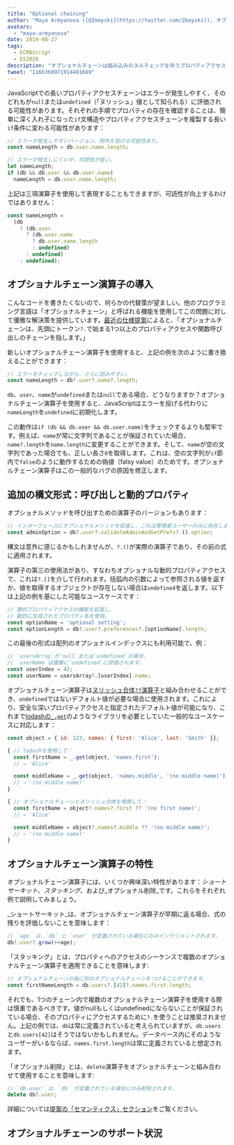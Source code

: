 ```yaml
---
title: "Optional chaining"
author: "Maya Armyanova ([@Zmayski](https://twitter.com/Zmayski)), オプショナルチェーンの突破者"
avatars:
  - "maya-armyanova"
date: 2019-08-27
tags:
  - ECMAScript
  - ES2020
description: "オプショナルチェーンは組み込みのヌルチェックを伴うプロパティアクセスを読みやすく簡潔に記述することを可能にします。"
tweet: "1166360971914481669"
---
```

JavaScriptでの長いプロパティアクセスチェーンはエラーが発生しやすく、そのどれもが`null`または`undefined`（「ヌリッシュ」値として知られる）に評価される可能性があります。それぞれの手順でプロパティの存在を確認することは、簡単に深く入れ子になった`if`文構造やプロパティアクセスチェーンを複製する長い`if`条件に変わる可能性があります：

<!--truncate-->
```js
// エラーが発生しやすいバージョン、例外を投げる可能性あり。
const nameLength = db.user.name.length;

// エラーが発生しにくいが、可読性が低い。
let nameLength;
if (db && db.user && db.user.name)
  nameLength = db.user.name.length;
```

上記は三項演算子を使用して表現することもできますが、可読性が向上するわけではありません：

```js
const nameLength =
  (db
    ? (db.user
      ? (db.user.name
        ? db.user.name.length
        : undefined)
      : undefined)
    : undefined);
```

## オプショナルチェーン演算子の導入

こんなコードを書きたくないので、何らかの代替策が望ましい。他のプログラミング言語は「オプショナルチェーン」と呼ばれる機能を使用してこの問題に対して優雅な解決策を提供しています。[最近の仕様提案](https://github.com/tc39/proposal-optional-chaining)によると、「オプショナルチェーンは、先頭にトークン`?.`で始まる1つ以上のプロパティアクセスや関数呼び出しのチェーンを指します。」

新しいオプショナルチェーン演算子を使用すると、上記の例を次のように書き換えることができます：

```js
// エラーをチェックしながら、さらに読みやすい。
const nameLength = db?.user?.name?.length;
```

`db`、`user`、`name`が`undefined`または`null`である場合、どうなりますか？オプショナルチェーン演算子を使用すると、JavaScriptはエラーを投げる代わりに`nameLength`を`undefined`に初期化します。

この動作は`if (db && db.user && db.user.name)`をチェックするよりも堅牢です。例えば、`name`が常に文字列であることが保証されていた場合、`name?.length`を`name.length`に変更することができます。そして、`name`が空の文字列であった場合でも、正しい長さ`0`を取得します。これは、空の文字列が`if`節内で`false`のように動作するための偽値（falsy value）のためです。オプショナルチェーン演算子はこの一般的なバグの原因を修正します。

## 追加の構文形式：呼び出しと動的プロパティ

オプショナルメソッドを呼び出すための演算子のバージョンもあります：

```js
// インターフェースにオプショナルメソッドを拡張し、これは管理者ユーザーのみに存在します。
const adminOption = db?.user?.validateAdminAndGetPrefs?.().option;
```

構文は意外に感じるかもしれませんが、`?.()`が実際の演算子であり、その前の式に適用されます。

演算子の第三の使用法があり、すなわちオプショナルな動的プロパティアクセスで、これは`?.[]`を介して行われます。括弧内の引数によって参照される値を返すか、値を取得するオブジェクトが存在しない場合は`undefined`を返します。以下は上記の例を基にした可能なユースケースです：

```js
// 静的プロパティアクセスの機能を拡張し、
// 動的に生成されたプロパティ名を使用。
const optionName = 'optional setting';
const optionLength = db?.user?.preferences?.[optionName].length;
```

この最後の形式は配列のオプショナルインデックスにも利用可能で、例：

```js
// `usersArray`が`null`または`undefined`の場合、
// `userName`は優雅に`undefined`に評価されます。
const userIndex = 42;
const userName = usersArray?.[userIndex].name;
```

オプショナルチェーン演算子は[ヌリッシュ合体`??`演算子](/features/nullish-coalescing)と組み合わせることができ、`undefined`ではないデフォルト値が必要な場合に使用されます。これにより、安全な深いプロパティアクセスと指定されたデフォルト値が可能になり、これまで[lodashの`_.get`](https://lodash.dev/docs/4.17.15#get)のようなライブラリを必要としていた一般的なユースケースに対応します：

```js
const object = { id: 123, names: { first: 'Alice', last: 'Smith' }};

{ // lodashを使用して：
  const firstName = _.get(object, 'names.first');
  // → 'Alice'

  const middleName = _.get(object, 'names.middle', '(no middle name)');
  // → '(no middle name)'
}

{ // オプショナルチェーンとヌリッシュ合体を使用して：
  const firstName = object?.names?.first ?? '(no first name)';
  // → 'Alice'

  const middleName = object?.names?.middle ?? '(no middle name)';
  // → '(no middle name)'
}
```

## オプショナルチェーン演算子の特性

オプショナルチェーン演算子には、いくつか興味深い特性があります：_ショートサーキット_、_スタッキング_、および_オプショナル削除_です。これらをそれぞれ例で説明してみましょう。

_ショートサーキット_は、オプショナルチェーン演算子が早期に返る場合、式の残りを評価しないことを意味します：

```js
// `age` は、`db` と `user` が定義されている場合にのみインクリメントされます。
db?.user?.grow(++age);
```

「スタッキング」とは、プロパティへのアクセスのシーケンスで複数のオプショナルチェーン演算子を適用できることを意味します:

```js
// オプショナルチェーンの後に別のオプショナルチェーンをつけることができます。
const firstNameLength = db.users?.[42]?.names.first.length;
```

それでも、1つのチェーン内で複数のオプショナルチェーン演算子を使用する際は慎重であるべきです。値がnullもしくはundefinedにならないことが保証されている場合、そのプロパティにアクセスするために`?.`を使うことは推奨されません。上記の例では、`db`は常に定義されていると考えられていますが、`db.users`と`db.users[42]`はそうではないかもしれません。データベース内にそのようなユーザーがいるならば、`names.first.length`は常に定義されていると想定されます。

「オプショナル削除」とは、`delete`演算子をオプショナルチェーンと組み合わせて使用することを意味します:

```js
// `db.user` は、`db` が定義されている場合にのみ削除されます。
delete db?.user;
```

詳細については[提案の「セマンティクス」セクション](https://github.com/tc39/proposal-optional-chaining#semantics)をご覧ください。

## オプショナルチェーンのサポート状況

<feature-support chrome="80 https://bugs.chromium.org/p/v8/issues/detail?id=9553"
                 firefox="74 https://bugzilla.mozilla.org/show_bug.cgi?id=1566143"
                 safari="13.1 https://bugs.webkit.org/show_bug.cgi?id=200199"
                 nodejs="14 https://medium.com/@nodejs/node-js-version-14-available-now-8170d384567e"
                 babel="yes https://babeljs.io/docs/en/babel-plugin-proposal-optional-chaining"></feature-support>
